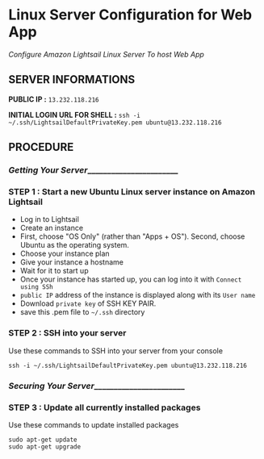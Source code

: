 # Linux Server Configuration for Web App
_Configure Amazon Lightsail Linux Server To host Web App_

## SERVER INFORMATIONS

**PUBLIC IP :**  `13.232.118.216`

**INITIAL LOGIN URL FOR SHELL :** `ssh -i ~/.ssh/LightsailDefaultPrivateKey.pem ubuntu@13.232.118.216`

## PROCEDURE

### _Getting Your Server________________________

### STEP 1 : Start a new Ubuntu Linux server instance on Amazon Lightsail
* Log in to Lightsail
* Create an instance
* First, choose "OS Only" (rather than "Apps + OS"). Second, choose Ubuntu as the operating system.
* Choose your instance plan
* Give your instance a hostname
* Wait for it to start up
* Once your instance has started up, you can log into it with `Connect using SSh`
* `public IP` address of the instance is displayed along with its `User name`
* Download `private key` of SSH KEY PAIR.
* save this .pem file to `~/.ssh` directory

### STEP 2 : SSH into your server
Use these commands to SSH into your server from your console
```commandline
ssh -i ~/.ssh/LightsailDefaultPrivateKey.pem ubuntu@13.232.118.216
```

### _Securing Your Server________________________

### STEP 3 : Update all currently installed packages
Use these commands to update installed packages
```commandline
sudo apt-get update
sudo apt-get upgrade
```
